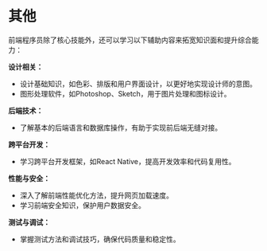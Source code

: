 # 其他

前端程序员除了核心技能外，还可以学习以下辅助内容来拓宽知识面和提升综合能力：

**设计相关：**

+ 设计基础知识，如色彩、排版和用户界面设计，以更好地实现设计师的意图。
+ 图形处理软件，如Photoshop、Sketch，用于图片处理和图标设计。

**后端技术：**
+ 了解基本的后端语言和数据库操作，有助于实现前后端无缝对接。

**跨平台开发：**
+ 学习跨平台开发框架，如React Native，提高开发效率和代码复用性。

**性能与安全：**
+ 深入了解前端性能优化方法，提升网页加载速度。
+ 学习前端安全知识，保护用户数据安全。

**测试与调试：**
+ 掌握测试方法和调试技巧，确保代码质量和稳定性。